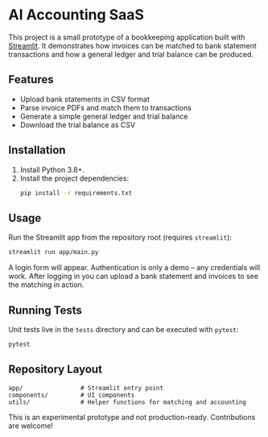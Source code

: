 # AI Accounting SaaS

This project is a small prototype of a bookkeeping application built with [Streamlit](https://streamlit.io/). It demonstrates how invoices can be matched to bank statement transactions and how a general ledger and trial balance can be produced.

## Features

- Upload bank statements in CSV format
- Parse invoice PDFs and match them to transactions
- Generate a simple general ledger and trial balance
- Download the trial balance as CSV

## Installation

1. Install Python 3.8+.
2. Install the project dependencies:
   ```bash
   pip install -r requirements.txt
   ```

## Usage

Run the Streamlit app from the repository root (requires `streamlit`):

```bash
streamlit run app/main.py
```

A login form will appear. Authentication is only a demo – any credentials will work. After logging in you can upload a bank statement and invoices to see the matching in action.

## Running Tests

Unit tests live in the `tests` directory and can be executed with `pytest`:

```bash
pytest
```

## Repository Layout

```
app/                # Streamlit entry point
components/         # UI components
utils/              # Helper functions for matching and accounting
```

This is an experimental prototype and not production-ready. Contributions are welcome!

